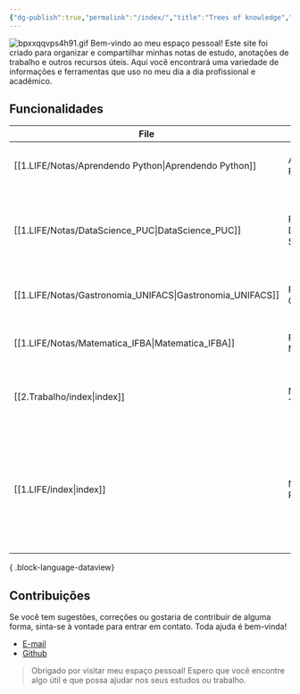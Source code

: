 ```yaml
---
{"dg-publish":true,"permalink":"/index/","title":"Trees of knowledge","tags":["gardenEntry"],"noteIcon":""}
---
```



![bpxxqqvps4h91.gif](/img/user/0.Resources/0_Images/bpxxqqvps4h91.gif)
Bem-vindo ao meu espaço pessoal! Este site foi criado para organizar e compartilhar minhas notas de estudo, anotações de trabalho e outros recursos úteis. Aqui você encontrará uma variedade de informações e ferramentas que uso no meu dia a dia profissional e acadêmico.
## Funcionalidades
| File                                                         | title                  | description                                                                                                      |
| ------------------------------------------------------------ | ---------------------- | ---------------------------------------------------------------------------------------------------------------- |
| [[1.LIFE/Notas/Aprendendo Python\|Aprendendo Python]]     | Aprendendo Python      | Anotações sobre meu estudo em python.                                                                            |
| [[1.LIFE/Notas/DataScience_PUC\|DataScience_PUC]]         | Faculdade Data Science | Anotações sobre minha pós em Ciência de Dados Aplicada à Saúde.                                                  |
| [[1.LIFE/Notas/Gastronomia_UNIFACS\|Gastronomia_UNIFACS]] | Faculdade Gastronomia  | Anotações sobre minha faculdade de Gastronomia.                                                                  |
| [[1.LIFE/Notas/Matematica_IFBA\|Matematica_IFBA]]         | Faculdade Matemática   | Anotações sobre minha faculdade de Matemática.                                                                   |
| [[2.Trabalho/index\|index]]                               | Notas de Trabalho      | Notas e informações relevantes ao meu trabalho.                                                                  |
| [[1.LIFE/index\|index]]                                   | Notas Pessoais         | Anotações que envolvem minha vida pessoal, desde diario pessoal até o planejamento de viagens e desejos futuros. |

{ .block-language-dataview}
## Contribuições

Se você tem sugestões, correções ou gostaria de contribuir de alguma forma, sinta-se à vontade para entrar em contato. Toda ajuda é bem-vinda! 
- [E-mail](mailto:samuraiflamesf@gmail.com)
- [Github](https://github.com/Samuraiflamesf)

> Obrigado por visitar meu espaço pessoal! Espero que você encontre algo útil e que possa ajudar nos seus estudos ou trabalho.



